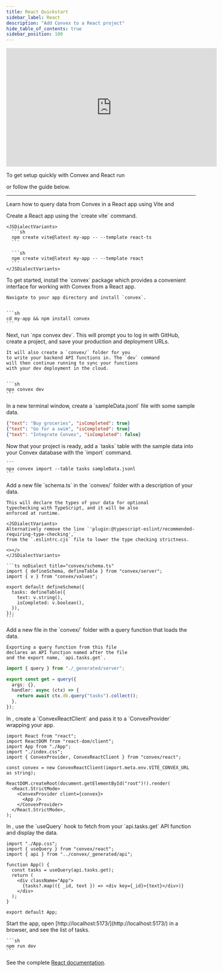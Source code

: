 ```yaml
---
title: React Quickstart
sidebar_label: React
description: "Add Convex to a React project"
hide_table_of_contents: true
sidebar_position: 100
---
```









<iframe
  width="560"
  height="315"
  src="https://www.youtube.com/embed/4MgsvjMb59Q"
  title="YouTube video player"
  frameborder="0"
  allow="accelerometer; autoplay; clipboard-write; encrypted-media; gyroscope; picture-in-picture; web-share"
  referrerpolicy="strict-origin-when-cross-origin"
  allowfullscreen
></iframe>

To get setup quickly with Convex and React run

<p>
  <b>
    <CodeWithCopyButton text="npm create convex@latest" />
  </b>
</p>

or follow the guide below.

---

Learn how to query data from Convex in a React app using Vite
and<LanguageSelector verbose />

<StepByStep>
  <Step title="Create a React app">
    Create a React app using the `create vite` command.

    <JSDialectVariants>
      ```sh
      npm create vite@latest my-app -- --template react-ts
      ```

      ```sh
      npm create vite@latest my-app -- --template react
      ```
    </JSDialectVariants>

  </Step>
  <Step title="Install the Convex client and server library">
    To get started, install the `convex`
    package which provides a convenient interface for working
    with Convex from a React app.

    Navigate to your app directory and install `convex`.


    ```sh
    cd my-app && npm install convex
    ```

  </Step>
  <Step title="Set up a Convex dev deployment">
    Next, run `npx convex dev`. This
    will prompt you to log in with GitHub,
    create a project, and save your production and deployment URLs.

    It will also create a `convex/` folder for you
    to write your backend API functions in. The `dev` command
    will then continue running to sync your functions
    with your dev deployment in the cloud.


    ```sh
    npx convex dev
    ```

  </Step>

  <Step title="Create sample data for your database">
    In a new terminal window, create a `sampleData.jsonl`
    file with some sample data.

    
```json
{"text": "Buy groceries", "isCompleted": true}
{"text": "Go for a swim", "isCompleted": true}
{"text": "Integrate Convex", "isCompleted": false}
```


  </Step>

  <Step title="Add the sample data to your database">
    Now that your project is ready, add a `tasks` table
    with the sample data into your Convex database with
    the `import` command.

    ```
    npx convex import --table tasks sampleData.jsonl
    ```

  </Step>

  <Step title="(optional) Define a schema">
    Add a new file `schema.ts` in the `convex/` folder
    with a description of your data.

    This will declare the types of your data for optional
    typechecking with TypeScript, and it will be also
    enforced at runtime.

    <JSDialectVariants>
    Alternatively remove the line `'plugin:@typescript-eslint/recommended-requiring-type-checking',`
    from the `.eslintrc.cjs` file to lower the type checking strictness.

    <></>
    </JSDialectVariants>

    ```ts noDialect title="convex/schema.ts"
    import { defineSchema, defineTable } from "convex/server";
    import { v } from "convex/values";

    export default defineSchema({
      tasks: defineTable({
        text: v.string(),
        isCompleted: v.boolean(),
      }),
    });
    ```

  </Step>

  <Step title="Expose a database query">
    Add a new file <JSDialectFileName name="tasks.ts" /> in the `convex/` folder
    with a query function that loads the data.

    Exporting a query function from this file
    declares an API function named after the file
    and the export name, `api.tasks.get`.

    
```ts
import { query } from "./_generated/server";

export const get = query({
  args: {},
  handler: async (ctx) => {
    return await ctx.db.query("tasks").collect();
  },
});

```


  </Step>

  <Step title="Connect the app to your backend">
    In <JSDialectFileName name="src/main.jsx" />, create a `ConvexReactClient` and pass it to a `ConvexProvider`
    wrapping your app.

    
```tsx
import React from "react";
import ReactDOM from "react-dom/client";
import App from "./App";
import "./index.css";
import { ConvexProvider, ConvexReactClient } from "convex/react";

const convex = new ConvexReactClient(import.meta.env.VITE_CONVEX_URL as string);

ReactDOM.createRoot(document.getElementById("root")!).render(
  <React.StrictMode>
    <ConvexProvider client={convex}>
      <App />
    </ConvexProvider>
  </React.StrictMode>,
);

```


  </Step>

  <Step title="Display the data in your app">
    In <JSDialectFileName name="src/App.jsx" />, use the `useQuery` hook to fetch from your `api.tasks.get`
    API function and display the data.

    
```tsx
import "./App.css";
import { useQuery } from "convex/react";
import { api } from "../convex/_generated/api";

function App() {
  const tasks = useQuery(api.tasks.get);
  return (
    <div className="App">
      {tasks?.map(({ _id, text }) => <div key={_id}>{text}</div>)}
    </div>
  );
}

export default App;

```


  </Step>

  <Step title="Start the app">
    Start the app, open [http://localhost:5173/](http://localhost:5173/) in a browser,
    and see the list of tasks.

    ```sh
    npm run dev
    ```

  </Step>

</StepByStep>

See the complete [React documentation](/client/react.mdx).
